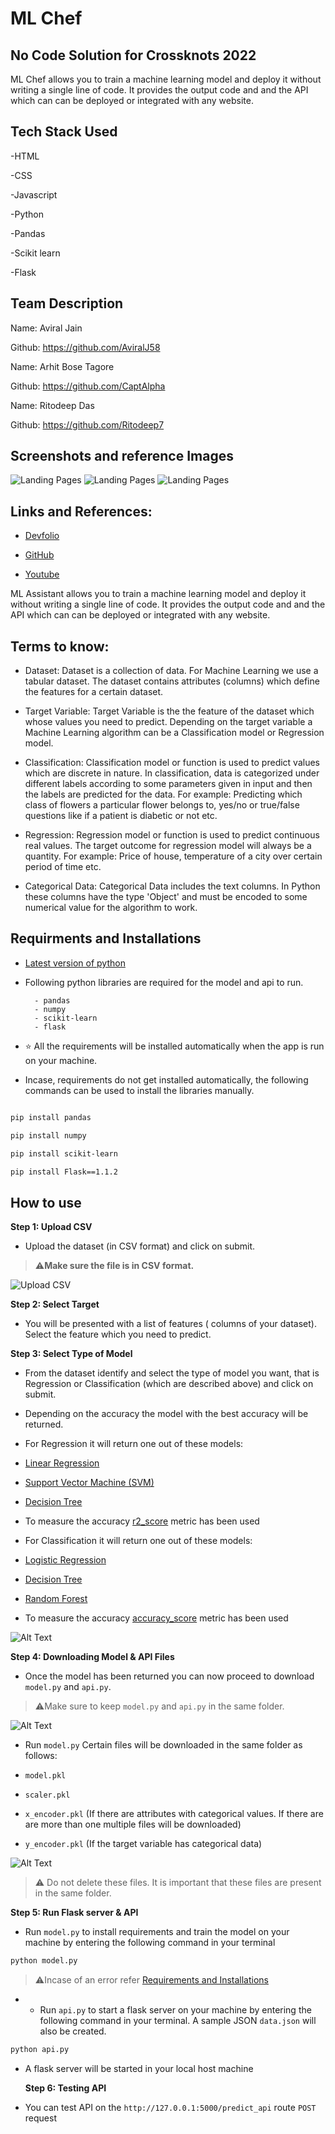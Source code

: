 # ML Chef

## No Code Solution for Crossknots 2022

ML Chef allows you to train a machine learning model and deploy it without writing a single line of code. It provides the output code and and the API which can can be deployed or integrated with any website.

## Tech Stack Used

-HTML

-CSS

-Javascript

-Python

-Pandas

-Scikit learn

-Flask

## Team Description

Name: Aviral Jain

Github: https://github.com/AviralJ58


Name: Arhit Bose Tagore

Github: https://github.com/CaptAlpha


Name: Ritodeep Das

Github: https://github.com/Ritodeep7

## Screenshots and reference Images

![Landing Pages](static\code-snapshot.png)
![Landing Pages](static\sce.png)
![Landing Pages](static\snt.png)


## Links and References: 

- [Devfolio](https://devfolio.co/projects/ml-chef-f229)

- [GitHub](https://github.com/AviralJ58/ml-chef-crossknots)

- [Youtube](your_demo_video_link_here)





ML Assistant allows you to train a machine learning model and deploy it without writing a single line of code. It provides the output code and and the API which can can be deployed or integrated with any website.

  

## Terms to know:

  

- Dataset: Dataset is a collection of data. For Machine Learning we use a tabular dataset. The dataset contains attributes (columns) which define the features for a certain dataset.

  

- Target Variable: Target Variable is the the feature of the dataset which whose values you need to predict. Depending on the target variable a Machine Learning algorithm can be a Classification model or Regression model.

  

- Classification: Classification model or function is used to predict values which are discrete in nature. In classification, data is categorized under different labels according to some parameters given in input and then the labels are predicted for the data. For example: Predicting which class of flowers a particular flower belongs to, yes/no or true/false questions like if a patient is diabetic or not etc.

  

- Regression: Regression model or function is used to predict continuous real values. The target outcome for regression model will always be a quantity. For example: Price of house, temperature of a city over certain period of time etc.

  

- Categorical Data: Categorical Data includes the text columns. In Python these columns have the type 'Object' and must be encoded to some numerical value for the algorithm to work.

## Requirments and Installations

  

 -  [Latest version of python](https://www.python.org/downloads/)

 - Following python libraries are required for the model and api to run.

		 - pandas
		 - numpy
		 - scikit-learn
		 - flask
		 
 - ⭐ All the requirements will be installed automatically when the app is run on your machine.
 - Incase, requirements do not get installed automatically, the following commands can be used to install the libraries manually.

  

```bash

pip install pandas

pip install numpy

pip install scikit-learn

pip install Flask==1.1.2

```

## How to use

  
**Step 1: Upload CSV**
- Upload the dataset (in CSV format) and click on submit. 
>⚠️**Make sure the file is in CSV format.**

![Upload CSV](static/submit_gif.gif)

**Step 2:  Select Target**
- You will be presented with a list of features ( columns of your dataset). Select the feature which you need to predict.

**Step 3:  Select Type of Model**
  

- From the dataset identify and select the type of model you want, that is Regression or Classification (which are described above) and click on submit.

  

- Depending on the accuracy the model with the best accuracy will be returned.

  

- For Regression it will return one out of these models:

  

-  [Linear Regression](https://scikit-learn.org/stable/modules/generated/sklearn.linear_model.LinearRegression.html)

-  [Support Vector Machine (SVM)](https://scikit-learn.org/stable/modules/generated/sklearn.svm.SVR.html)

-  [Decision Tree](https://scikit-learn.org/stable/modules/generated/sklearn.tree.DecisionTreeRegressor.html)

- To measure the accuracy [r2_score](https://scikit-learn.org/stable/modules/generated/sklearn.metrics.r2_score.html) metric has been used

  

- For Classification it will return one out of these models:

-  [Logistic Regression](https://scikit-learn.org/stable/modules/generated/sklearn.linear_model.LogisticRegression.html)

-  [Decision Tree](https://scikit-learn.org/stable/modules/generated/sklearn.tree.DecisionTreeClassifier.html)

-  [Random Forest](https://scikit-learn.org/stable/modules/generated/sklearn.ensemble.RandomForestClassifier.html)

- To measure the accuracy [accuracy_score](https://scikit-learn.org/stable/modules/generated/sklearn.metrics.accuracy_score.html) metric has been used

![Alt Text](static/model_gif.gif)

**Step 4:  Downloading Model & API Files**

- Once the model has been returned you can now proceed to download `model.py` and `api.py`. 
>⚠️Make sure to keep `model.py` and `api.py` in the same folder.

![Alt Text](static/download_gif.gif)

- Run `model.py` Certain files will be downloaded in the same folder as follows:

-  `model.pkl`

-  `scaler.pkl`

-  `x_encoder.pkl` (If there are attributes with categorical values. If there are are more than one multiple files will be downloaded)

-  `y_encoder.pkl` (If the target variable has categorical data)

![Alt Text](static/working_gif.gif)

  

>⚠️ Do not delete these files. It is important that these files are present in the same folder.

  **Step 5:  Run Flask server & API**
-  Run `model.py` to install requirements and train the model on your machine by entering the following command in your terminal

```bash
python model.py
```

> ⚠️Incase of an error refer [Requirements and Installations](#Requirements%20and%20Installations)

- -  Run `api.py` to start a flask server on your machine by entering the following command in your terminal. A sample JSON `data.json` will also be created.

```bash
python api.py
```
- A flask server will be started in your local host machine

  **Step 6:  Testing API**
 - You can test API on the `http://127.0.0.1:5000/predict_api` route `POST` request
